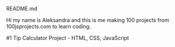 README.md

Hi my name is Aleksandra and this is me making 100 projects from 100jsprojects.com to learn coding.

#1 Tip Calculator Project - HTML, CSS, JavaScript